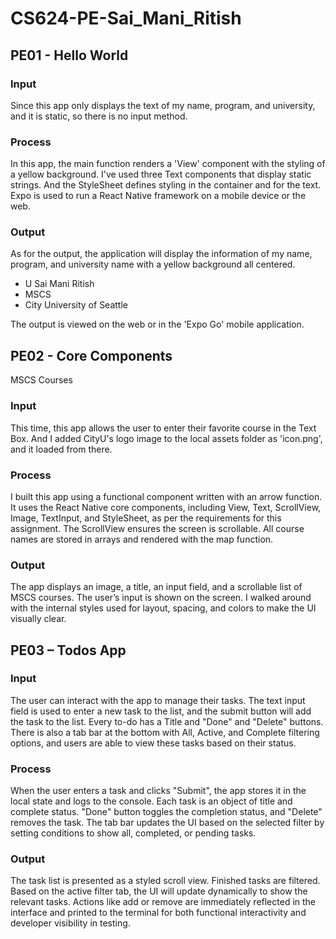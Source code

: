 # CS624-PE-Sai_Mani_Ritish

## PE01 - Hello World

### Input

Since this app only displays the text of my name, program, and university, and it is static, so there is no input method.

### Process

In this app, the main function renders a 'View' component with the styling of a yellow background. 
I've used three Text components that display static strings. And the StyleSheet defines styling in the container and for the text. Expo is used to run a React Native framework on a mobile device or the web.

### Output

As for the output, the application will display the information of my name, program, and university name with a yellow background all centered.
- U Sai Mani Ritish
- MSCS 
- City University of Seattle

The output is viewed on the web or in the 'Expo Go' mobile application.

## PE02 - Core Components 
MSCS Courses

### Input
This time, this app allows the user to enter their favorite course in the Text Box. And I added CityU's logo image to the local assets folder as 'icon.png', and it loaded from there.

### Process
I built this app using a functional component written with an arrow function. It uses the React Native core components, including View, Text, ScrollView, Image, TextInput, and StyleSheet, as per the requirements for this assignment. The ScrollView ensures the screen is scrollable. All course names are stored in arrays and rendered with the map function.

### Output
The app displays an image, a title, an input field, and a scrollable list of MSCS courses. The user’s input is shown on the screen. I walked around with the internal styles used for layout, spacing, and colors to make the UI visually clear.


## PE03 – Todos App

### Input
The user can interact with the app to manage their tasks. The text input field is used to enter a new task to the list, and the submit button will add the task to the list. Every to-do has a Title and "Done" and "Delete" buttons. There is also a tab bar at the bottom with All, Active, and Complete filtering options, and users are able to view these tasks based on their status.

### Process
When the user enters a task and clicks "Submit", the app stores it in the local state and logs to the console. Each task is an object of title and complete status. "Done" button toggles the completion status, and "Delete" removes the task. The tab bar updates the UI based on the selected filter by setting conditions to show all, completed, or pending tasks.

### Output
The task list is presented as a styled scroll view. Finished tasks are filtered. Based on the active filter tab, the UI will update dynamically to show the relevant tasks. Actions like add or remove are immediately reflected in the interface and printed to the terminal for both functional interactivity and developer visibility in testing.
